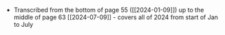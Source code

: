 - Transcribed from the bottom of page 55 ([[2024-01-09]]) up  to the middle of page 63 [[2024-07-09]] - covers all of 2024 from start of Jan to July